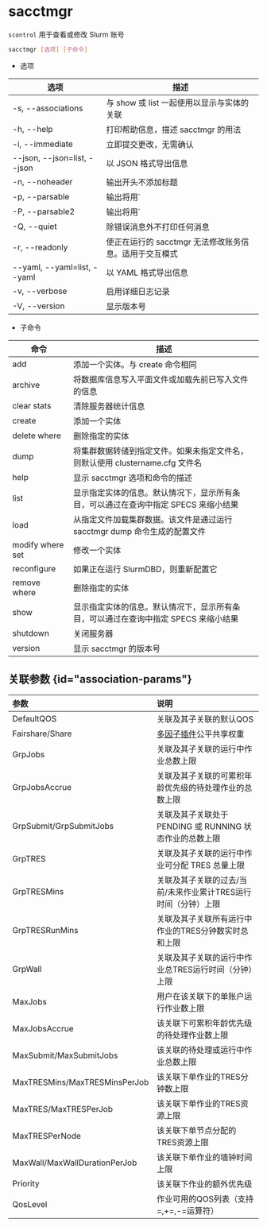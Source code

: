 # sacctmgr

`scontrol` 用于查看或修改 Slurm 账号

```bash
sacctmgr [选项] [子命令]
```



- 选项


| 选项                        | 描述                                                   |
| --------------------------- | ------------------------------------------------------ |
| -s, --associations          | 与 show 或 list 一起使用以显示与实体的关联             |
| -h, --help                  | 打印帮助信息，描述 sacctmgr 的用法                     |
| -i, --immediate             | 立即提交更改，无需确认                                 |
| --json, --json=list, --json | 以 JSON 格式导出信息                                   |
| -n, --noheader              | 输出开头不添加标题                                     |
| -p, --parsable              | 输出将用`|`分隔，并在末尾加上`|`                       |
| -P, --parsable2             | 输出将用`|`分隔，末尾不加`|`                           |
| -Q, --quiet                 | 除错误消息外不打印任何消息                             |
| -r, --readonly              | 使正在运行的 sacctmgr 无法修改账务信息。适用于交互模式 |
| --yaml, --yaml=list, --yaml | 以 YAML 格式导出信息                                   |
| -v, --verbose               | 启用详细日志记录                                       |
| -V, --version               | 显示版本号                                             |

- 子命令

| 命令              | 描述                                                         |
| ----------------- | ------------------------------------------------------------ |
| add               | 添加一个实体。与 create 命令相同                             |
| archive           | 将数据库信息写入平面文件或加载先前已写入文件的信息           |
| clear stats       | 清除服务器统计信息                                           |
| create            | 添加一个实体                                                 |
| delete where      | 删除指定的实体                                               |
| dump              | 将集群数据转储到指定文件。如果未指定文件名，则默认使用 clustername.cfg 文件名 |
| help              | 显示 sacctmgr 选项和命令的描述                               |
| list              | 显示指定实体的信息。默认情况下，显示所有条目，可以通过在查询中指定 SPECS 来缩小结果 |
| load              | 从指定文件加载集群数据。该文件是通过运行 sacctmgr dump 命令生成的配置文件 |
| modify where  set | 修改一个实体                                                 |
| reconfigure       | 如果正在运行 SlurmDBD，则重新配置它                          |
| remove where      | 删除指定的实体                                               |
| show              | 显示指定实体的信息。默认情况下，显示所有条目，可以通过在查询中指定 SPECS 来缩小结果 |
| shutdown          | 关闭服务器                                                   |
| version           | 显示 sacctmgr 的版本号                                       |                                                                                                                                                                                                                                                                                                                                                                                                                                                                                                                                                                                                                                                                                     |



## 关联参数 {id="association-params"}

| 参数                          | 说明                                                         |
| :---------------------------- | :----------------------------------------------------------- |
| DefaultQOS                    | 关联及其子关联的默认QOS                                      |
| Fairshare/Share               | <a href="priority.md#multifactor-plugin">多因子插件</a>公平共享权重 |
| GrpJobs                       | 关联及其子关联的运行中作业总数上限                           |
| GrpJobsAccrue                 | 关联及其子关联的可累积年龄优先级的待处理作业的总数上限       |
| GrpSubmit/GrpSubmitJobs       | 关联及其子关联处于 PENDING 或 RUNNING  状态作业的总数上限    |
| GrpTRES                       | 关联及其子关联的运行中作业可分配 TRES 总量上限               |
| GrpTRESMins                   | 关联及其子关联的过去/当前/未来作业累计TRES运行时间（分钟）上限 |
| GrpTRESRunMins                | 关联及其子关联所有运行中作业的TRES分钟数实时总和上限         |
| GrpWall                       | 关联及其子关联的运行中作业总TRES运行时间（分钟）上限         |
| MaxJobs                       | 用户在该关联下的单账户运行作业数上限                         |
| MaxJobsAccrue                 | 该关联下可累积年龄优先级的待处理作业数上限                   |
| MaxSubmit/MaxSubmitJobs       | 该关联的待处理或运行中作业总数上限                           |
| MaxTRESMins/MaxTRESMinsPerJob | 该关联下单作业的TRES分钟数上限                               |
| MaxTRES/MaxTRESPerJob         | 该关联下单作业的TRES资源上限                                 |
| MaxTRESPerNode                | 该关联下单节点分配的TRES资源上限                             |
| MaxWall/MaxWallDurationPerJob | 该关联下单作业的墙钟时间上限                                 |
| Priority                      | 该关联下作业的额外优先级                                     |
| QosLevel                      | 作业可用的QOS列表（支持=,+=,-=运算符）                       |
